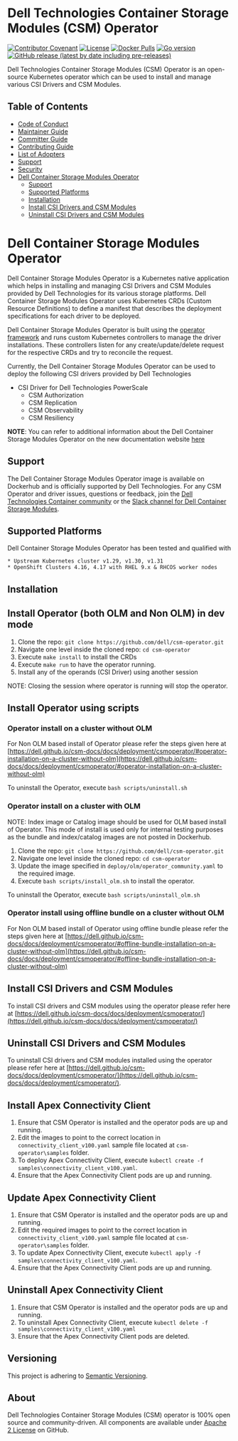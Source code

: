 
<!--
Copyright (c) 2022 - 2023 Dell Inc., or its subsidiaries. All Rights Reserved.

Licensed under the Apache License, Version 2.0 (the "License");
you may not use this file except in compliance with the License.
You may obtain a copy of the License at

    http://www.apache.org/licenses/LICENSE-2.0
-->

# Dell Technologies Container Storage Modules (CSM) Operator

[![Contributor Covenant](https://img.shields.io/badge/Contributor%20Covenant-v2.0%20adopted-ff69b4.svg)](https://github.com/dell/csm/blob/main/docs/CODE_OF_CONDUCT.md)
[![License](https://img.shields.io/github/license/dell/csm-operator)](LICENSE)
[![Docker Pulls](https://img.shields.io/docker/pulls/dellemc/dell-csm-operator)](https://hub.docker.com/r/dellemc/dell-csm-operator)
[![Go version](https://img.shields.io/github/go-mod/go-version/dell/csm-operator)](go.mod)
[![GitHub release (latest by date including pre-releases)](https://img.shields.io/github/v/release/dell/csm-operator?include_prereleases&label=latest&style=flat-square)](https://github.com/dell/csm-operator/releases/latest)

Dell Technologies Container Storage Modules (CSM) Operator is an open-source Kubernetes operator which can be used to install and manage various CSI Drivers and CSM Modules.

## Table of Contents

* [Code of Conduct](./docs/CODE_OF_CONDUCT.md)
* [Maintainer Guide](./docs/MAINTAINER_GUIDE.md)
* [Committer Guide](./docs/COMMITTER_GUIDE.md)
* [Contributing Guide](./docs/CONTRIBUTING.md)
* [List of Adopters](./docs/ADOPTERS.md)
* [Support](./docs/SUPPORT.md)
* [Security](./docs/SECURITY.md)
* [Dell Container Storage Modules Operator](#dell-container-storage-modules-operator)
  * [Support](#support)
  * [Supported Platforms](#supported-platforms)
  * [Installation](#installation)
  * [Install CSI Drivers and CSM Modules](#install-csi-drivers-and-csm-modules)
  * [Uninstall CSI Drivers and CSM Modules](#uninstall-csi-drivers-and-csm-modules)

# Dell Container Storage Modules Operator

Dell Container Storage Modules Operator is a Kubernetes native application which helps in installing and managing CSI Drivers and CSM Modules provided by Dell Technologies for its various storage platforms.
Dell Container Storage Modules Operator uses Kubernetes CRDs (Custom Resource Definitions) to define a manifest that describes the deployment specifications for each driver to be deployed.

Dell Container Storage Modules Operator is built using the [operator framework](https://github.com/operator-framework) and runs custom Kubernetes controllers to manage the driver installations. These controllers listen for any create/update/delete request for the respective CRDs and try to reconcile the request.

Currently, the Dell Container Storage Modules Operator can be used to deploy the following CSI drivers provided by Dell Technologies

* CSI Driver for Dell Technologies PowerScale
  * CSM Authorization
  * CSM Replication
  * CSM Observability
  * CSM Resiliency

**NOTE**: You can refer to additional information about the Dell Container Storage Modules Operator on the new documentation website [here](https://dell.github.io/csm-docs/docs/deployment/csmoperator/)

## Support

The Dell Container Storage Modules Operator image is available on Dockerhub and is officially supported by Dell Technologies.
For any CSM Operator and driver issues, questions or feedback, join the [Dell Technologies Container community](https://www.dell.com/community/Containers/bd-p/Containers) or the [Slack channel for Dell Container Storage Modules](https://dellemccsm.slack.com/).

## Supported Platforms

Dell Container Storage Modules Operator has been tested and qualified with

    * Upstream Kubernetes cluster v1.29, v1.30, v1.31
    * OpenShift Clusters 4.16, 4.17 with RHEL 9.x & RHCOS worker nodes

## Installation

## Install Operator (both OLM and Non OLM) in dev mode

  1. Clone the repo: `git clone https://github.com/dell/csm-operator.git`
  2. Navigate one level inside the cloned repo: `cd csm-operator`
  3. Execute `make install` to install the CRDs
  4. Execute `make run` to have the operator running.
  5. Install any of the operands (CSI Driver) using another session

NOTE: Closing the session where operator is running will stop the operator.

## Install Operator using scripts

### Operator install on a cluster without OLM

For Non OLM based install of Operator please refer the steps given here at [https://dell.github.io/csm-docs/docs/deployment/csmoperator/#operator-installation-on-a-cluster-without-olm](https://dell.github.io/csm-docs/docs/deployment/csmoperator/#operator-installation-on-a-cluster-without-olm)

To uninstall the Operator, execute `bash scripts/uninstall.sh`

### Operator install on a cluster with OLM

  NOTE: Index image or Catalog image should be used for OLM based install of Operator. This mode of install is used only for internal testing purposes as the bundle and index/catalog images are not posted in Dockerhub.

  1. Clone the repo: `git clone https://github.com/dell/csm-operator.git`
  2. Navigate one level inside the cloned repo: `cd csm-operator`
  3. Update the image specified in `deploy/olm/operator_community.yaml` to the required image.
  4. Execute `bash scripts/install_olm.sh` to install the operator.

  To uninstall the Operator, execute `bash scripts/uninstall_olm.sh`

### Operator install using offline bundle on a cluster without OLM

For Non OLM based install of Operator using offline bundle please refer the steps given here at [https://dell.github.io/csm-docs/docs/deployment/csmoperator/#offline-bundle-installation-on-a-cluster-without-olm](https://dell.github.io/csm-docs/docs/deployment/csmoperator/#offline-bundle-installation-on-a-cluster-without-olm)

## Install CSI Drivers and CSM Modules

To install CSI drivers and CSM modules using the operator please refer here at [https://dell.github.io/csm-docs/docs/deployment/csmoperator/](https://dell.github.io/csm-docs/docs/deployment/csmoperator/)

## Uninstall CSI Drivers and CSM Modules

To uninstall CSI drivers and CSM modules installed using the operator please refer here at [https://dell.github.io/csm-docs/docs/deployment/csmoperator/](https://dell.github.io/csm-docs/docs/deployment/csmoperator/).

## Install Apex Connectivity Client

  1. Ensure that CSM Operator is installed and the operator pods are up and running.
  2. Edit the images to point to the correct location in `connectivity_client_v100.yaml` sample file located at `csm-operator\samples` folder.
  3. To deploy Apex Connectivity Client, execute `kubectl create -f samples\connectivity_client_v100.yaml`.
  4. Ensure that the Apex Connectivity Client pods are up and running.

## Update Apex Connectivity Client

  1. Ensure that CSM Operator is installed and the operator pods are up and running.
  2. Edit the required images to point to the correct location in `connectivity_client_v100.yaml` sample file located at `csm-operator\samples` folder.
  3. To update Apex Connectivity Client, execute `kubectl apply -f samples\connectivity_client_v100.yaml`.
  4. Ensure that the Apex Connectivity Client pods are up and running.

## Uninstall Apex Connectivity Client

  1. Ensure that CSM Operator is installed and the operator pods are up and running.
  2. To uninstall Apex Connectivity Client, execute `kubectl delete -f samples\connectivity_client_v100.yaml`
  3. Ensure that the Apex Connectivity Client pods are deleted.

## Versioning

This project is adhering to [Semantic Versioning](https://semver.org/).

## About

Dell Technologies Container Storage Modules (CSM) operator is 100% open source and community-driven. All components are available
under [Apache 2 License](https://www.apache.org/licenses/LICENSE-2.0.html) on
GitHub.
